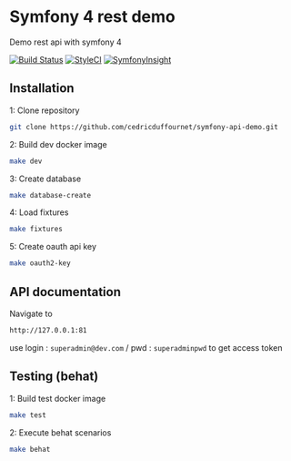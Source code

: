 # Symfony 4 rest demo

Demo rest api with symfony 4

[![Build Status](https://travis-ci.com/cedricduffournet/symfony-api-demo.svg?branch=master)](https://travis-ci.com/cedricduffournet/symfony-api-demo)
[![StyleCI](https://github.styleci.io/repos/198994053/shield?branch=master)](https://github.styleci.io/repos/198994053)
[![SymfonyInsight](https://insight.symfony.com/projects/607becbe-200a-4952-96ba-deb1d20e3856/mini.svg)](https://insight.symfony.com/projects/607becbe-200a-4952-96ba-deb1d20e3856)

## Installation

1: Clone repository

```bash
git clone https://github.com/cedricduffournet/symfony-api-demo.git
```

2: Build dev docker image

```bash
make dev
```

3: Create database

```bash
make database-create
```

4: Load fixtures

```bash
make fixtures
```

5: Create oauth api key

```bash
make oauth2-key
```

## API documentation

Navigate to

```bash
http://127.0.0.1:81
```

use login : `superadmin@dev.com` / pwd : `superadminpwd` to get access token

## Testing (behat)

1: Build test docker image

```bash
make test
```

2: Execute behat scenarios

```bash
make behat
```
